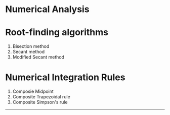 Numerical Analysis
===

# Root-finding algorithms
1. Bisection method
1. Secant method
1. Modified Secant method

# Numerical Integration Rules
1. Composie Midpoint 
1. Composite Trapezoidal rule
1. Composite Simpson's rule

---

